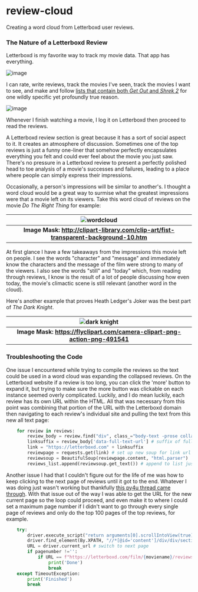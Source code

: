 # review-cloud
Creating a word cloud from Letterboxd user reviews.

### The Nature of a Letterboxd Review

Letterboxd is my favorite way to track my movie data. That app has everything.

![image](https://c.tenor.com/LUUv0JDl6eUAAAAC/place-has-everything-bill-hader.gif)

I can rate, write reviews, track the movies I've seen, track the movies I want to see, and make and follow [lists that contain both *Get Out* and *Shrek 2*](https://letterboxd.com/ronniebites/list/films-where-the-main-character-visits-his/) for one wildly specific yet profoundly true reason.

![image](https://user-images.githubusercontent.com/95309435/146652911-96549606-39fd-456e-b73f-4ea7ab7bffe6.png)

Whenever I finish watching a movie, I log it on Letterboxd then proceed to read the reviews. 

A Letterboxd review section is great because it has a sort of social aspect to it. It creates an atmosphere of discussion. Sometimes one of the top reviews is just a funny one-liner that somehow perfectly encapsulates everything you felt and could ever feel about the movie you just saw. There's no pressure in a Letterboxd review to present a perfectly polished head to toe analysis of a movie's successes and failures, leading to a place where people can simply express their impressions. 

Occasionally, a person's impressions will be similar to another's. I thought a word cloud would be a great way to surmise what the greatest impressions were that a movie left on its viewers. Take this word cloud of reviews on the movie *Do The Right Thing* for example:

|![wordcloud](https://user-images.githubusercontent.com/95309435/146653298-3fe739fe-000c-4b25-95d0-230d82fa45d5.png)|
|:--:|
| <b>Image Mask: http://clipart-library.com/clip-art/fist-transparent-background-10.htm</b>|

At first glance I have a few takeaways from the impressions this movie left on people. I see the words "character" and "message" and immediately know the characters and the message of the film were strong to many of the viewers. I also see the words "still" and "today" which, from reading through reviews, I know is the result of a lot of people discussing how even today, the movie's climactic scene is still relevant (another word in the cloud). 

Here's another example that proves Heath Ledger's Joker was the best part of *The Dark Knight*. 

|![dark knight](https://user-images.githubusercontent.com/95309435/146657033-517253f6-2741-47ac-b083-31bf3b8fd15e.png)|
|:--:|
| <b>Image Mask: https://flyclipart.com/camera-clipart-png-action-png-491541</b>|


### Troubleshooting the Code

One issue I encountered while trying to compile the reviews so the text could be used in a word cloud was expanding the collapsed reviews. On the Letterboxd website if a review is too long, you can click the 'more' button to expand it, but trying to make sure the more button was clickable on each instance seemed overly complicated. Luckily, and I do mean luckily, each review has its own URL within the HTML. All that was necessary from this point was combining that portion of the URL with the Letterboxd domain then navigating to each review's individual site and pulling the text from this new all text page:

```python
	for review in reviews:
		review_body = review.find("div", class_="body-text -prose collapsible-text") 
		linksuffix = review_body['data-full-text-url'] # suffix of full text url to concat
		link = "https://letterboxd.com" + linksuffix
		reviewpage = requests.get(link) # set up new soup for link url
		reviewsoup = BeautifulSoup(reviewpage.content, "html.parser")
		reviews_list.append(reviewsoup.get_text()) # append to list just text from reviews
```

Another issue I had that I couldn't figure out for the life of me was how to keep clicking to the next page of reviews until it got to the end. Whatever I was doing just wasn't working but thankfully [this py4u thread came through](https://www.py4u.net/discuss/174082). With that issue out of the way I was able to get the URL for the new current page so the loop could proceed, and even make it to where I could set a maximum page number if I didn't want to go through every single page of reviews and only do the top 100 pages of the top reviews, for example. 
```python
	try:
		driver.execute_script("return arguments[0].scrollIntoView(true);", WebDriverWait(driver, 20).until(EC.element_to_be_clickable((By.XPATH, "//*[@id='content']/div/div/section/section/div/div[2]/a"))))
		driver.find_element(By.XPATH, "//*[@id='content']/div/div/section/section/div/div[2]/a").click()
		URL = driver.current_url # switch to next page
		if pagenumber !='':
			if URL == f"https://letterboxd.com/film/{moviename}/reviews/by/activity/page/{maxpagenumber}/":
				print('Done')
				break
	except TimeoutException:
		print('Finished')
		break
```
